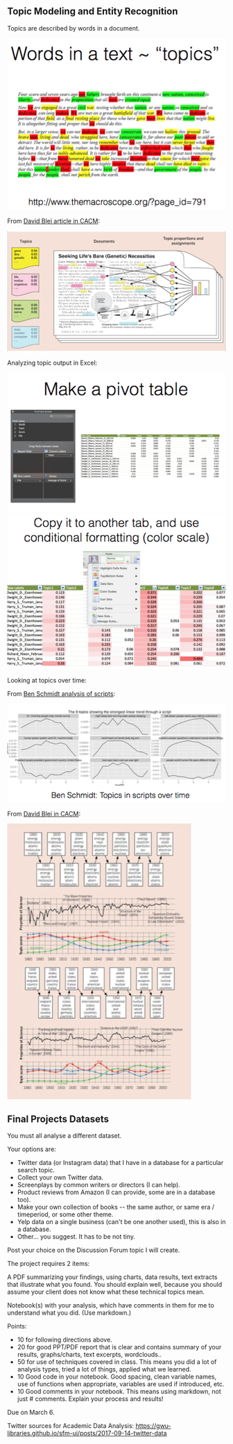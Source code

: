 ## Topic Modeling and Entity Recognition

Topics are described by words in a document.

<img src="assets/Readme-e0540.png">

From [David Blei article in CACM](https://cacm.acm.org/magazines/2012/4/147361-probabilistic-topic-models/fulltext):

<img src="assets/Readme-a5b6b.png">

Analyzing topic output in Excel:

<img src="assets/Readme-333ea.png">

<img src="assets/Readme-c1303.png">

Looking at topics over time:

From [Ben Schmidt analysis of scripts](http://sappingattention.blogspot.fr/2014/12/fundamental-plot-arcs-seen-through.html):

<img src="assets/Readme-423a4.png">


From [David Blei in CACM](https://cacm.acm.org/magazines/2012/4/147361-probabilistic-topic-models/fulltext):

<img src="assets/Readme-51589.png">


## Final Projects Datasets

You must all analyse a different dataset.

Your options are:

* Twitter data (or Instagram data) that I have in a database for a particular search topic.
* Collect your own Twitter data.
* Screenplays by common writers or directors (I can help).
* Product reviews from Amazon (I can provide, some are in a database too).
* Make your own collection of books -- the same author, or same era / timeperiod, or some other theme.
* Yelp data on a single business (can't be one another used), this is also in a database.
* Other... you suggest. It has to be not tiny.

Post your choice on the Discussion Forum topic I will create.

The project requires 2 items:

A PDF summarizing your findings, using charts, data results, text extracts that illustrate what you found.  You should explain well, because you should assume your client does not know what these technical topics mean.

Notebook(s) with your analysis, which have comments in them for me to understand what you did.  (Use markdown.)

Points:

* 10 for following directions above.
* 20 for good PPT/PDF report that is clear and contains summary of your results, graphs/charts, text excerpts, wordclouds..
* 50 for use of techniques covered in class.  This means you did a lot of analysis types, tried a lot of things, applied what we learned.
* 10 Good code in your notebook. Good spacing, clean variable names, use of functions when appropriate, variables are used if introduced, etc.
* 10 Good comments in your notebook. This means using markdown, not just # comments.  Explain your process and results!

Due on March 6.


Twitter sources for Academic Data Analysis: https://gwu-libraries.github.io/sfm-ui/posts/2017-09-14-twitter-data
